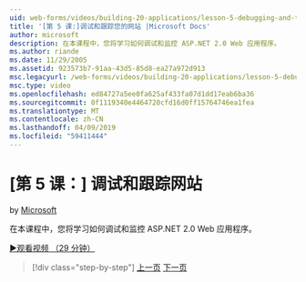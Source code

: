 ```yaml
---
uid: web-forms/videos/building-20-applications/lesson-5-debugging-and-tracing-your-website
title: '[第 5 课:]调试和跟踪您的网站 |Microsoft Docs'
author: microsoft
description: 在本课程中，您将学习如何调试和监控 ASP.NET 2.0 Web 应用程序。
ms.author: riande
ms.date: 11/29/2005
ms.assetid: 923573b7-91aa-43d5-85d8-ea27a972d913
msc.legacyurl: /web-forms/videos/building-20-applications/lesson-5-debugging-and-tracing-your-website
msc.type: video
ms.openlocfilehash: ed84727a5ee0fa625af433fa07d1dd17eab6ba36
ms.sourcegitcommit: 0f1119340e4464720cfd16d0ff15764746ea1fea
ms.translationtype: MT
ms.contentlocale: zh-CN
ms.lasthandoff: 04/09/2019
ms.locfileid: "59411444"
---
```

# <a name="lesson-5-debugging-and-tracing-your-website"></a>[第 5 课：] 调试和跟踪网站

by [Microsoft](https://github.com/microsoft)

在本课程中，您将学习如何调试和监控 ASP.NET 2.0 Web 应用程序。

[&#9654;观看视频 （29 分钟）](https://channel9.msdn.com/Blogs/ASP-NET-Site-Videos/lesson-5-debugging-and-tracing-your-website)

> [!div class="step-by-step"]
> [上一页](lesson-4-understanding-web-application-state.md)
> [下一页](lesson-6-working-with-stylesheets-and-master-pages.md)
